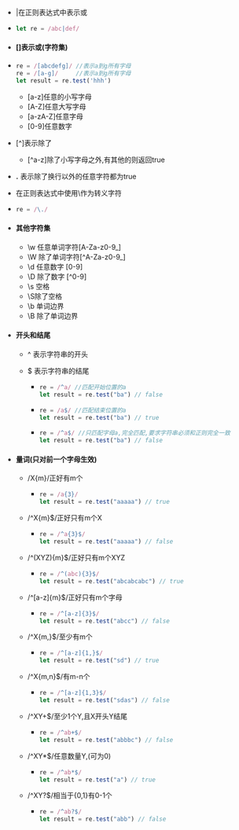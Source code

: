 - |在正则表达式中表示或

- ```js
  let re = /abc|def/
  ```

- #### []表示或(字符集)

- ```js
  re = /[abcdefg]/ //表示a到g所有字母
  re = /[a-g]/     //表示a到g所有字母
  let result = re.test('hhh')
  ```

  - [a-z]任意的小写字母
  - [A-Z]任意大写字母
  - [a-zA-Z]任意字母
  - [0-9]任意数字

- [^]表示除了

  - [^a-z]除了小写字母之外,有其他的则返回true

-    **.**   表示除了换行以外的任意字符都为true

- 在正则表达式中使用\作为转义字符

- ```js
  re = /\./
  ```

- #### 其他字符集

  - \w 任意单词字符[A-Za-z0-9_]
  - \W 除了单词字符[^A-Za-z0-9_]
  - \d 任意数字 [0-9]
  - \D 除了数字 [^0-9]
  - \s 空格
  - \S除了空格
  - \b 单词边界
  - \B 除了单词边界

- #### 开头和结尾

  - ^ 表示字符串的开头

  - $ 表示字符串的结尾

    - ```js
      re = /^a/ //匹配开始位置的a
      let result = re.test("ba") // false
      ```

    - ```js
      re = /a$/ //匹配结束位置的a
      let result = re.test("ba") // true
      ```

    - ```js
      re = /^a$/ //只匹配字母a,完全匹配,要求字符串必须和正则完全一致
      let result = re.test("ba") // false
      ```

- #### 量词(只对前一个字母生效)

  - /X{m}/正好有m个

    - ```js
      re = /a{3}/
      let result = re.test("aaaaa") // true
      ```

  - /^X{m}$/正好只有m个X

    - ```js
      re = /^a{3}$/
      let result = re.test("aaaaa") // false
      ```

  - /^(XYZ){m}$/正好只有m个XYZ

    - ```js
      re = /^(abc){3}$/
      let result = re.test("abcabcabc") // true
      ```

  - /^[a-z]{m}$/正好只有m个字母

    - ```js
      re = /^[a-z]{3}$/
      let result = re.test("abcc") // false
      ```

  - /^X{m,}$/至少有m个

    - ```js
      re = /^[a-z]{1,}$/
      let result = re.test("sd") // true
      ```

  - /^X{m,n}$/有m-n个

    - ```js
      re = /^[a-z]{1,3}$/
      let result = re.test("sdas") // false
      ```

  - /^XY+$/至少1个Y,且X开头Y结尾

    - ```js
      re = /^ab+$/
      let result = re.test("abbbc") // false
      ```

  - /^XY*$/任意数量Y,(可为0)

    - ```js
      re = /^ab*$/
      let result = re.test("a") // true
      ```

  - /^XY?$/相当于{0,1}有0-1个

    - ```js
      re = /^ab?$/
      let result = re.test("abb") // false
      ```

      